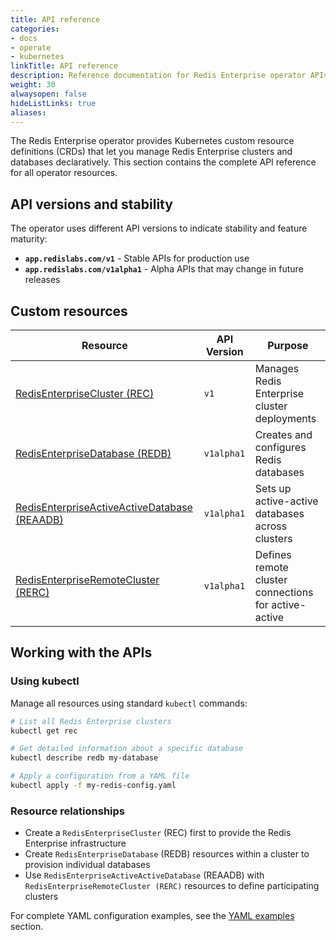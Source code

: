 ```yaml
---
title: API reference
categories:
- docs
- operate
- kubernetes
linkTitle: API reference
description: Reference documentation for Redis Enterprise operator APIs
weight: 30
alwaysopen: false
hideListLinks: true
aliases:
---
```


The Redis Enterprise operator provides Kubernetes custom resource definitions (CRDs) that let you manage Redis Enterprise clusters and databases declaratively. This section contains the complete API reference for all operator resources.

## API versions and stability

The operator uses different API versions to indicate stability and feature maturity:

- **`app.redislabs.com/v1`** - Stable APIs for production use
- **`app.redislabs.com/v1alpha1`** - Alpha APIs that may change in future releases

## Custom resources

| Resource | API Version | Purpose |
|----------|-------------|---------|
| [RedisEnterpriseCluster (REC)](redis_enterprise_cluster_api) | `v1` | Manages Redis Enterprise cluster deployments |
| [RedisEnterpriseDatabase (REDB)](redis_enterprise_database_api) | `v1alpha1` | Creates and configures Redis databases |
| [RedisEnterpriseActiveActiveDatabase (REAADB)](redis_enterprise_active_active_database_api) | `v1alpha1` | Sets up active-active databases across clusters |
| [RedisEnterpriseRemoteCluster (RERC)](redis_enterprise_remote_cluster_api) | `v1alpha1` | Defines remote cluster connections for active-active |

## Working with the APIs

### Using kubectl

Manage all resources using standard `kubectl` commands:

```bash
# List all Redis Enterprise clusters
kubectl get rec

# Get detailed information about a specific database
kubectl describe redb my-database

# Apply a configuration from a YAML file
kubectl apply -f my-redis-config.yaml
```

### Resource relationships

- Create a `RedisEnterpriseCluster` (REC) first to provide the Redis Enterprise infrastructure
- Create `RedisEnterpriseDatabase` (REDB) resources within a cluster to provision individual databases
- Use `RedisEnterpriseActiveActiveDatabase` (REAADB) with `RedisEnterpriseRemoteCluster (RERC)` resources to define participating clusters

For complete YAML configuration examples, see the [YAML examples](../yaml/) section.
